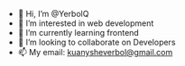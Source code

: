 - 👋 Hi, I’m @YerbolQ
- 👀 I’m interested in web development
- 🌱 I’m currently learning frontend
- 💞️ I’m looking to collaborate on Developers
- 📫 My email: kuanysheverbol@gmail.com

<!---
YerbolQ/YerbolQ is a ✨ special ✨ repository because its `README.md` (this file) appears on your GitHub profile.
You can click the Preview link to take a look at your changes.
--->
